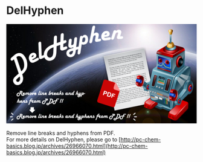 # DelHyphen

<div align="left">
<img src="images/DH_001.PNG" width="600">
</div>
  
Remove line breaks and hyphens from PDF.  
For more details on DelHyphen, please go to [http://pc-chem-basics.blog.jp/archives/26966070.html](http://pc-chem-basics.blog.jp/archives/26966070.html)
